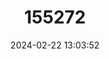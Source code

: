 ---
title: "155272"
category: "Nesogobius hinsbyi"
draft: false
date: 2024-02-22 13:03:52
languages:
  English: ["Tasmanian Orange-spotted Sand-goby", "Orange-spotted Sand-goby"]
---